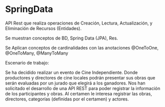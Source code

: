 # SpringData
API Rest que realiza operaciones de Creación, Lectura, Actualización, y Eliminación de Recursos (Entidades).

Se muestran conceptos de BD, Spring Data (JPA), Res.

Se Aplican conceptos de cardinalidades con las anotaciones @OneToOne, @OneToMany, @ManyToMany

Escenario de trabajo:

Se ha decidido realizar un evento de Cine Independiente. Donde productores y directores de cine locales podrán presentar sus obras que serán evaluadas por un jurado que elegirá a los ganadores.
Nos han solicitado el desarrollo de una API REST para poder registrar la información de los participantes y obras. Al certamen le interesa registrar las obras, directores, categorías (definidas por el certamen) y actores. 

